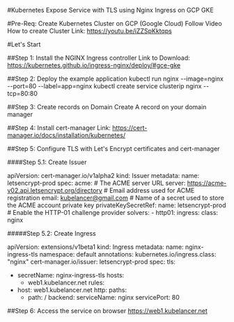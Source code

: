 #Kubernetes Expose Service with TLS using  Nginx Ingress on GCP GKE

#Pre-Req:
Create Kubernetes Cluster on GCP (Google Cloud)
Follow Video How to create Cluster
Link: https://youtu.be/iZZSpKktqps

#Let's Start

##Step 1: Install the NGINX Ingress controller
Link to Download: https://kubernetes.github.io/ingress-nginx/deploy/#gce-gke

##Step 2: Deploy the example application
kubectl run nginx --image=nginx --port=80 --label=app=nginx
kubectl create service clusterip nginx --tcp=80:80

##Step 3: Create records on  Domain
Create A record on your domain manager

##Step 4: Install cert-manager
Link: https://cert-manager.io/docs/installation/kubernetes/

##Step 5: Configure TLS with Let's Encrypt certificates and cert-manager

####Step 5.1: Create Issuer

apiVersion: cert-manager.io/v1alpha2
kind: Issuer
metadata:
  name: letsencrypt-prod
spec:
  acme:
    # The ACME server URL
    server: https://acme-v02.api.letsencrypt.org/directory
    # Email address used for ACME registration
    email: kubelancer@gmail.com
    # Name of a secret used to store the ACME account private key
    privateKeySecretRef:
      name: letsencrypt-prod
    # Enable the HTTP-01 challenge provider
    solvers:
    - http01:
       ingress:
         class: nginx



#####Step 5.2: Create Ingress

apiVersion: extensions/v1beta1
kind: Ingress
metadata:
  name: nginx-ingress-tls
  namespace: default
  annotations:
    kubernetes.io/ingress.class: "nginx"
    cert-manager.io/issuer: letsencrypt-prod
spec:
  tls:
  - secretName: nginx-ingress-tls
    hosts:
    - web1.kubelancer.net
  rules:
  - host: web1.kubelancer.net
    http:
      paths:
      - path: /
        backend:
          serviceName: nginx
          servicePort: 80

##Step 6: Access the service on browser https://web1.kubelancer.net
